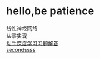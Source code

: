 # hello,be patience
线性神经网络  
从零实现  
[动手深度学习习题解答](https://datawhalechina.github.io/d2l-ai-solutions-manual/#/ch03/ch03)  
[secondssss](https://da3456.github.io/second)  
